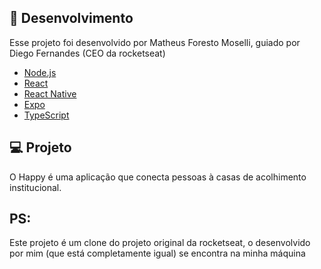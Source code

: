 ## 🚀 Desenvolvimento

Esse projeto foi desenvolvido por Matheus Foresto Moselli, guiado por Diego Fernandes (CEO da rocketseat)

- [Node.js](https://nodejs.org/en/)
- [React](https://reactjs.org)
- [React Native](https://facebook.github.io/react-native/)
- [Expo](https://expo.io/)
- [TypeScript](https://www.typescriptlang.org/)

## 💻 Projeto

O Happy é uma aplicação que conecta pessoas à casas de acolhimento institucional.

## PS:
Este projeto é um clone do projeto original da rocketseat, o desenvolvido por mim (que está completamente igual) se encontra na minha máquina
